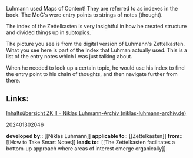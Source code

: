 
Luhmann used Maps of Content! They are referred to as indexes in the book. The MoC's were entry points to strings of notes (thought).

The index of the Zettelkasten is very insightful in how he created structure and divided things up in subtopics.

The picture you see is from the digital version of Luhmann's Zettelkasten. What you see here is part of the Index that Luhman actually used. This is a list of the entry notes which I was just talking about.

When he needed to look up a certain topic, he would use his index to find the entry point to his chain of thoughts, and then navigate further from there.

## Links:

[Inhaltsübersicht ZK II - Niklas Luhmann-Archiv (niklas-luhmann-archiv.de)](https://niklas-luhmann-archiv.de/bestand/zettelkasten/inhaltsuebersicht#ZK_2_editor_I_9)

202401302046


**developed by**:: [[Niklas Luhmann]]
**applicable to**:: [[Zettelkasten]]
**from**:: [[How to Take Smart Notes]]
**leads to**:: [[The Zettelkasten facilitates a bottom-up approach where areas of interest emerge organically]]